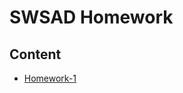 # SWSAD Homework

## Content

* [Homework-1](https://zenghui9977.github.io/swsad-homework.github.io/homework1)
